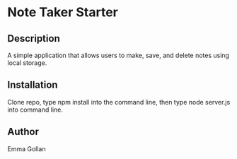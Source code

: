 # Note Taker Starter 

## Description
A simple application that allows users to make, save, and delete notes using local storage.

## Installation
Clone repo, type npm install into the command line, then type node server.js into command line. 

## Author
Emma Gollan